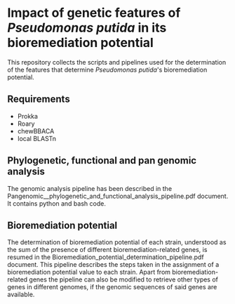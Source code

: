 # Impact of genetic features of *Pseudomonas putida* in its bioremediation potential
This repository collects the scripts and pipelines used for the determination of the features that determine *Pseudomonas putida*'s bioremediation potential.
## Requirements
- Prokka
- Roary
- chewBBACA
- local BLASTn
## Phylogenetic, functional and pan genomic analysis
The genomic analysis pipeline has been described in the Pangenomic__phylogenetic_and_functional_analysis_pipeline.pdf document. It contains python and bash code. 
## Bioremediation potential
The determination of bioremediation potential of each strain, understood as the sum of the presence of different bioremediation-related genes, is resumed in the Bioremediation_potential_determination_pipeline.pdf document. 
This pipeline describes the steps taken in the assignment of a bioremediation potential value to each strain.
Apart from bioremediation-related genes the pipeline can also be modified to retrieve other types of genes in different genomes, if the genomic sequences of said genes are available. 
